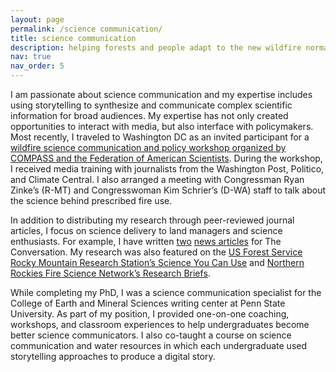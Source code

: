 ```yaml
---
layout: page
permalink: /science communication/
title: science communication
description: helping forests and people adapt to the new wildfire normal
nav: true
nav_order: 5
---
```

I am passionate about science communication and my expertise includes using storytelling to synthesize and communicate complex scientific information for broad audiences. My expertise has not only created opportunities to interact with media, but also interface with policymakers. Most recently, I traveled to Washington DC as an invited participant for a [wildfire science communication and policy workshop organized by COMPASS and the Federation of American Scientists]( https://www.compassscicomm.org/science-at-capitol-hill-dr-jamie-peeler/). During the workshop, I received media training with journalists from the Washington Post, Politico, and Climate Central. I also arranged a meeting with Congressman Ryan Zinke’s (R-MT) and Congresswoman Kim Schrier’s (D-WA) staff to talk about the science behind prescribed fire use.

In addition to distributing my research through peer-reviewed journal articles, I focus on science delivery to land managers and science enthusiasts. For example, I have written [two]( https://theconversation.com/the-us-is-spending-billions-to-reduce-forest-fire-risks-we-mapped-the-hot-spots-where-treatment-offers-the-biggest-payoff-for-people-and-climate-210051) [news articles]( https://theconversation.com/the-wests-iconic-forests-are-increasingly-struggling-to-recover-from-wildfires-altering-how-fires-burn-could-boost-their-chances-200668) for The Conversation. My research was also featured on the [US Forest Service Rocky Mountain Research Station’s Science You Can Use]( https://www.fs.usda.gov/rm/pubs_journals/rmrs/sycu/2024/sycu5_2024_06_burning_questions.pdf) and [Northern Rockies Fire Science Network’s Research Briefs]( https://www.nrfirescience.org/sites/default/files/NRFSN_ResearchBrief12_Seed%20Source%20Pattern%20and%20PostFire%20Recovery_Final.pdf).

While completing my PhD, I was a science communication specialist for the College of Earth and Mineral Sciences writing center at Penn State University. As part of my position, I provided one-on-one coaching, workshops, and classroom experiences to help undergraduates become better science communicators. I also co-taught a course on science communication and water resources in which each undergraduate used storytelling approaches to produce a digital story.
